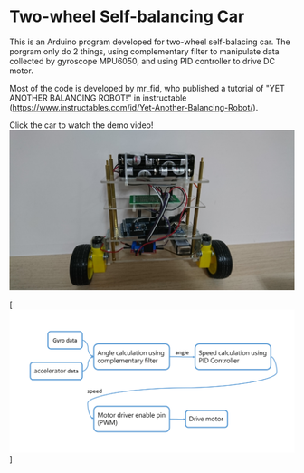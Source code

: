 # Two-wheel Self-balancing Car
This is an Arduino program developed for two-wheel self-balacing car. The porgram only do 2 things, using complementary filter to manipulate data collected by gyroscope MPU6050, and using PID controller to drive DC motor.

Most of the code is developed by mr_fid, who published a tutorial of "YET ANOTHER BALANCING ROBOT!" in instructable (https://www.instructables.com/id/Yet-Another-Balancing-Robot/).

Click the car to watch the demo video!
[![2wheel_selfbalacing_car](car_body.JPG)](https://www.youtube.com/watch?v=P9LesqNCIhM)

[![2wheel_selfbalacing_car](flow.png)]

